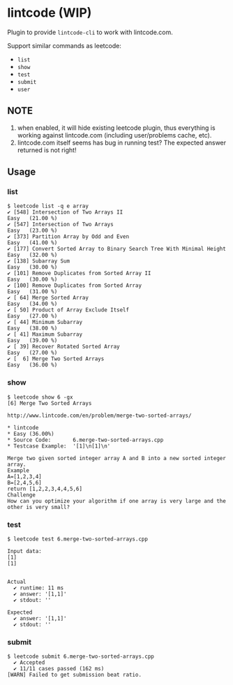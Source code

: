 # lintcode (WIP)

Plugin to provide `lintcode-cli` to work with lintcode.com.

Support similar commands as leetcode:

* `list`
* `show`
* `test`
* `submit`
* `user`

## NOTE

1. when enabled, it will hide existing leetcode plugin, thus everything is working against lintcode.com (including user/problems cache, etc).
2. lintcode.com itself seems has bug in running test? The expected answer returned is not right!

## Usage

### list

	$ leetcode list -q e array
    ✔ [548] Intersection of Two Arrays II                                Easy   (21.00 %)
    ✔ [547] Intersection of Two Arrays                                   Easy   (23.00 %)
    ✔ [373] Partition Array by Odd and Even                              Easy   (41.00 %)
    ✔ [177] Convert Sorted Array to Binary Search Tree With Minimal Height Easy   (32.00 %)
    ✔ [138] Subarray Sum                                                 Easy   (30.00 %)
    ✔ [101] Remove Duplicates from Sorted Array II                       Easy   (30.00 %)
    ✔ [100] Remove Duplicates from Sorted Array                          Easy   (31.00 %)
    ✔ [ 64] Merge Sorted Array                                           Easy   (34.00 %)
    ✔ [ 50] Product of Array Exclude Itself                              Easy   (27.00 %)
    ✔ [ 44] Minimum Subarray                                             Easy   (38.00 %)
    ✔ [ 41] Maximum Subarray                                             Easy   (39.00 %)
    ✔ [ 39] Recover Rotated Sorted Array                                 Easy   (27.00 %)
    ✔ [  6] Merge Two Sorted Arrays                                      Easy   (36.00 %)

### show

	$ leetcode show 6 -gx
	[6] Merge Two Sorted Arrays

	http://www.lintcode.com/en/problem/merge-two-sorted-arrays/

	* lintcode
	* Easy (36.00%)
	* Source Code:       6.merge-two-sorted-arrays.cpp
	* Testcase Example:  '[1]\n[1]\n'

	Merge two given sorted integer array A and B into a new sorted integer array.
	Example
	A=[1,2,3,4]
	B=[2,4,5,6]
	return [1,2,2,3,4,4,5,6]
	Challenge
	How can you optimize your algorithm if one array is very large and the other is very small?

### test

	$ leetcode test 6.merge-two-sorted-arrays.cpp

	Input data:
	[1]
	[1]


	Actual
	  ✔ runtime: 11 ms
	  ✔ answer: '[1,1]'
	  ✔ stdout: ''

	Expected
	  ✔ answer: '[1,1]'
	  ✔ stdout: ''

### submit

	$ leetcode submit 6.merge-two-sorted-arrays.cpp
	  ✔ Accepted
	  ✔ 11/11 cases passed (162 ms)
	[WARN] Failed to get submission beat ratio.